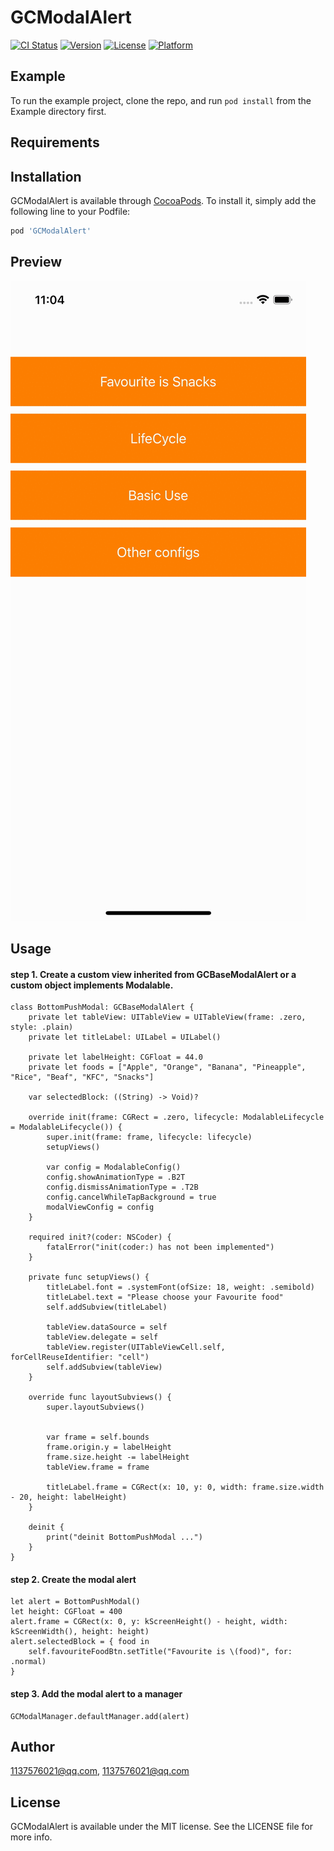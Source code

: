 # GCModalAlert

[![CI Status](https://img.shields.io/travis/1137576021@qq.com/GCModalAlert.svg?style=flat)](https://travis-ci.org/1137576021@qq.com/GCModalAlert)
[![Version](https://img.shields.io/cocoapods/v/GCModalAlert.svg?style=flat)](https://cocoapods.org/pods/GCModalAlert)
[![License](https://img.shields.io/cocoapods/l/GCModalAlert.svg?style=flat)](https://cocoapods.org/pods/GCModalAlert)
[![Platform](https://img.shields.io/cocoapods/p/GCModalAlert.svg?style=flat)](https://cocoapods.org/pods/GCModalAlert)

## Example

To run the example project, clone the repo, and run `pod install` from the Example directory first.

## Requirements

## Installation

GCModalAlert is available through [CocoaPods](https://cocoapods.org). To install
it, simply add the following line to your Podfile:

```ruby
pod 'GCModalAlert'
```

## Preview

![image](https://github.com/Sunshine-Rain/GCModalAlert-Pod/blob/main/Example/GCModalAlert/preview.gif?raw=true)

## Usage

#### step 1.  Create a custom view inherited from GCBaseModalAlert or a custom object implements Modalable.

```
class BottomPushModal: GCBaseModalAlert {
    private let tableView: UITableView = UITableView(frame: .zero, style: .plain)
    private let titleLabel: UILabel = UILabel()
    
    private let labelHeight: CGFloat = 44.0
    private let foods = ["Apple", "Orange", "Banana", "Pineapple", "Rice", "Beaf", "KFC", "Snacks"]
    
    var selectedBlock: ((String) -> Void)?
    
    override init(frame: CGRect = .zero, lifecycle: ModalableLifecycle = ModalableLifecycle()) {
        super.init(frame: frame, lifecycle: lifecycle)
        setupViews()
        
        var config = ModalableConfig()
        config.showAnimationType = .B2T
        config.dismissAnimationType = .T2B
        config.cancelWhileTapBackground = true
        modalViewConfig = config
    }
    
    required init?(coder: NSCoder) {
        fatalError("init(coder:) has not been implemented")
    }
    
    private func setupViews() {
        titleLabel.font = .systemFont(ofSize: 18, weight: .semibold)
        titleLabel.text = "Please choose your Favourite food"
        self.addSubview(titleLabel)
        
        tableView.dataSource = self
        tableView.delegate = self
        tableView.register(UITableViewCell.self, forCellReuseIdentifier: "cell")
        self.addSubview(tableView)
    }
    
    override func layoutSubviews() {
        super.layoutSubviews()
        
        
        var frame = self.bounds
        frame.origin.y = labelHeight
        frame.size.height -= labelHeight
        tableView.frame = frame
        
        titleLabel.frame = CGRect(x: 10, y: 0, width: frame.size.width - 20, height: labelHeight)
    }
    
    deinit {
        print("deinit BottomPushModal ...")
    }
}
```

#### step 2.  Create the modal alert

```
let alert = BottomPushModal()
let height: CGFloat = 400
alert.frame = CGRect(x: 0, y: kScreenHeight() - height, width: kScreenWidth(), height: height)
alert.selectedBlock = { food in
    self.favouriteFoodBtn.setTitle("Favourite is \(food)", for: .normal)
}
```

#### step 3.  Add the modal alert to a manager

```
GCModalManager.defaultManager.add(alert)
```

## Author

1137576021@qq.com, 1137576021@qq.com

## License

GCModalAlert is available under the MIT license. See the LICENSE file for more info.
